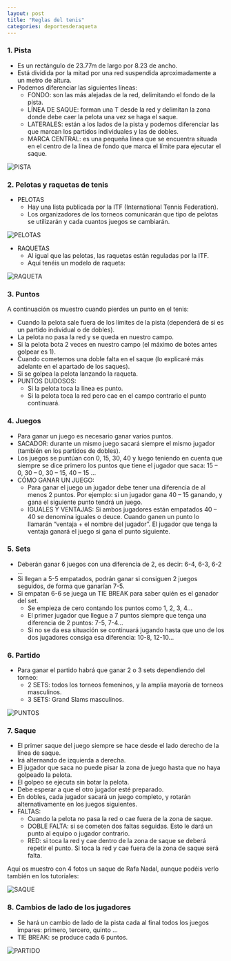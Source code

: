 ```yaml
---
layout: post
title: "Reglas del tenis"
categories: deportesderaqueta
---
```


### 1. Pista

- Es un rectángulo de 23.77m de largo por 8.23 de ancho.
- Está dividida por la mitad por una red suspendida aproximadamente a un metro de altura.
- Podemos diferenciar las siguientes líneas:
  - FONDO: son las más alejadas de la red, delimitando el fondo de la pista.
  - LÍNEA DE SAQUE: forman una T desde la red y delimitan la zona donde debe caer la pelota una vez se haga el saque.
  - LATERALES: están a los lados de la pista y podemos diferenciar las que marcan los partidos individuales y las de dobles.
  - MARCA CENTRAL: es una pequeña línea que se encuentra situada en el centro de la línea de fondo que marca el límite para ejecutar el saque.

![PISTA](https://danieledufis.github.io/images_text/tenis_pista.jpg)

### 2. Pelotas y raquetas de tenis

- PELOTAS
  - Hay una lista publicada por la ITF (International Tennis Federation).
  - Los organizadores de los torneos comunicarán que tipo de pelotas se utilizarán y cada cuantos juegos se cambiarán.

![PELOTAS](https://danieledufis.github.io/images_text/tenis_pelotas.jpg)

- RAQUETAS
  - Al igual que las pelotas, las raquetas están reguladas por la ITF.
  - Aquí tenéis un modelo de raqueta:

![RAQUETA](https://danieledufis.github.io/images_text/tenis_raqueta.jpg)

### 3. Puntos

A continuación os muestro cuando pierdes un punto en el tenis:

- Cuando la pelota sale fuera de los límites de la pista (dependerá de si es un partido individual o de dobles).
- La pelota no pasa la red y se queda en nuestro campo.
- Si la pelota bota 2 veces en nuestro campo (el máximo de botes antes golpear es 1).
- Cuando cometemos una doble falta en el saque (lo explicaré más adelante en el apartado de los saques).
- Si se golpea la pelota lanzando la raqueta.
- PUNTOS DUDOSOS:
  - Si la pelota toca la línea es punto.
  - Si la pelota toca la red pero cae en el campo contrario el punto continuará.

### 4. Juegos

- Para ganar un juego es necesario ganar varios puntos.
- SACADOR: durante un mismo juego sacará siempre el mismo jugador (también en los partidos de dobles).
- Los juegos se puntúan con 0, 15, 30, 40 y luego teniendo en cuenta que siempre se dice primero los puntos que tiene el jugador que saca: 15 – 0, 30 – 0, 30 – 15, 40 – 15 …
- CÓMO GANAR UN JUEGO:
  - Para ganar el juego un jugador debe tener una diferencia de al menos 2 puntos. Por ejemplo: si un jugador gana 40 – 15 ganando, y gana el siguiente punto tendrá un juego.
  - IGUALES Y VENTAJAS: Si ambos jugadores están empatados 40 – 40 se denomina iguales o deuce. Cuando ganen un punto lo llamarán “ventaja + el nombre del jugador”. El jugador que tenga la ventaja ganará el juego si gana el punto siguiente.

### 5. Sets

- Deberán ganar 6 juegos con una diferencia de 2, es decir: 6-4, 6-3, 6-2 …
- Si llegan a 5-5 empatados, podrán ganar si consiguen 2 juegos seguidos, de forma que ganarían 7-5.
- Si empatan 6-6 se juega un TIE BREAK para saber quién es el ganador del set.
  - Se empieza de cero contando los puntos como 1, 2, 3, 4…
  - El primer jugador que llegue a 7 puntos siempre que tenga una diferencia de 2 puntos: 7-5, 7-4…
  - Si no se da esa situación se continuará jugando hasta que uno de los dos jugadores consiga esa diferencia: 10-8, 12-10…

### 6. Partido

- Para ganar el partido habrá que ganar 2 o 3 sets dependiendo del torneo:
  - 2 SETS: todos los torneos femeninos, y la amplia mayoría de torneos masculinos.
  - 3 SETS: Grand Slams masculinos.

![PUNTOS](https://danieledufis.github.io/images_text/tenis_puntos.jpg)

### 7. Saque

- El primer saque del juego siempre se hace desde el lado derecho de la línea de saque.
- Irá alternando de izquierda a derecha.
- El jugador que saca no puede pisar la zona de juego hasta que no haya golpeado la pelota.
- El golpeo se ejecuta sin botar la pelota.
- Debe esperar a que el otro jugador esté preparado.
- En dobles, cada jugador sacará un juego completo, y rotarán alternativamente en los juegos siguientes.
- FALTAS:
  - Cuando la pelota no pasa la red o cae fuera de la zona de saque.
  - DOBLE FALTA: si se cometen dos faltas seguidas. Esto le dará un punto al equipo o jugador contrario.
  - RED: si toca la red y cae dentro de la zona de saque se deberá repetir el punto.
    Si toca la red y cae fuera de la zona de saque será falta.

Aquí os muestro con 4 fotos un saque de Rafa Nadal, aunque podéis verlo también en los tutoriales:

![SAQUE](https://danieledufis.github.io/images_text/tenis_saque.jpg)

### 8. Cambios de lado de los jugadores

- Se hará un cambio de lado de la pista cada al final todos los juegos impares: primero, tercero, quinto …
- TIE BREAK: se produce cada 6 puntos.

![PARTIDO](https://danieledufis.github.io/images_text/tenis_partido.jpg)
